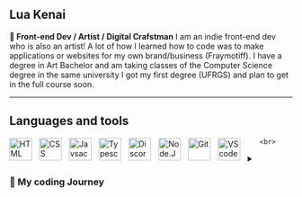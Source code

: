 ## Lua Kenai

 **🌸 Front-end Dev / Artist / Digital Crafstman**
I am an indie front-end dev who is also an artist!
A lot of how I learned how to code was to make applications or websites for my own brand/business (Fraymotiff).
I have a degree in Art Bachelor and am taking classes of the Computer Science degree in the same university I got my first degree (UFRGS) and plan to get in the full course soon.
___

## Languages and tools



          
 <img src="https://cdn.jsdelivr.net/gh/devicons/devicon@latest/icons/html5/html5-original.svg" width="40" height="40" align="left" alt="HTML" style="padding-right:10px;"/>


          
<img src="https://cdn.jsdelivr.net/gh/devicons/devicon@latest/icons/css3/css3-original.svg" width="40" height="40" align="left" alt="CSS" style="padding-right:10px;"/>
<img src="https://cdn.jsdelivr.net/gh/devicons/devicon@latest/icons/javascript/javascript-original.svg"
           width="40" height="40" align="left" alt="Javsacript" style="padding-right:10px;"/>

 <img src="https://cdn.jsdelivr.net/gh/devicons/devicon@latest/icons/typescript/typescript-original.svg" width="40" height="40" align="left" alt="Typescript" style="padding-right:10px;"/>

 
<img src="https://cdn.jsdelivr.net/gh/devicons/devicon@latest/icons/discordjs/discordjs-original.svg" width="40" height="40" align="left" alt="Discord.JS" style="padding-right:10px;"/>

 <img src="https://cdn.jsdelivr.net/gh/devicons/devicon@latest/icons/nodejs/nodejs-plain-wordmark.svg" width="40" height="40" align="left" alt="Node.JS" style="padding-right:10px;"/>


          

 <img loading="lazy" src="https://cdn.jsdelivr.net/gh/devicons/devicon/icons/git/git-original.svg" width="40" height="40" align="left" alt="Git" style="padding-right:10px;"/>

 

 <img loading="lazy" src="https://cdn.jsdelivr.net/gh/devicons/devicon/icons/vscode/vscode-original.svg" width="40" height="40" align="left" alt="VScode" style="padding-right:10px;"/>


       <br>   
<details> <summary> <h3> 🌸 My coding Journey</h3></summary>
 I started coding at around age 11 to make customized blogs and neopets pages, but only in 2020 I actually deeep dived into learning how to properly build pages and attempt at dabbling into discord.js applications! After that it was a path of no return and I fell in love with the world of coding. 
</details>
